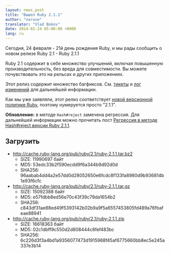 ```yaml
---
layout: news_post
title: "Вышел Ruby 2.1.1"
author: "naruse"
translator: "Vlad Bokov"
date: 2014-02-24 05:00:00 +0000
lang: ru
---
```


Сегодня, 24 февраля - 21й день рождения Ruby, и мы рады сообщить о новом релизе Ruby 2.1 - Ruby 2.1.1

Ruby 2.1 содержит в себе множество улучшений, включая повышенную производительность,
без вреда для совместимости. Вы можете почувствовать это на рельсах и других приложениях.

Этот релиз содержит множество багфиксов.
См. [тикеты](https://bugs.ruby-lang.org/projects/ruby-21/issues?set_filter=1&amp;status_id=5)
и [лог изменений](http://svn.ruby-lang.org/repos/ruby/tags/v2_1_1/ChangeLog) для дальнейшей информации.

Как мы уже заявляли, этот релиз соответствует [новой версионной политике Ruby](https://www.ruby-lang.org/en/news/2013/12/21/ruby-version-policy-changes-with-2-1-0/),
поэтому нумеруется просто "2.1.1".

**Обновление:** в методе `Hash#reject` замечена регрессия. Для дальнейшей информации можно прочитать пост
[Регрессия в методе Hash#reject версии Ruby 2.1.1](https://www.ruby-lang.org/ru/news/2014/03/10/regression-of-hash-reject-in-ruby-2-1-1/).

## Загрузить

* <http://cache.ruby-lang.org/pub/ruby/2.1/ruby-2.1.1.tar.bz2>
  * SIZE:   11990697 байт
  * MD5:    53edc33b2f590ecdd9f6a344b9d92d0d
  * SHA256: 96aabab4dd4a2e57dd0d28052650e6fcdc8f133fa8980d9b936814b1e93f6cfc
* <http://cache.ruby-lang.org/pub/ruby/2.1/ruby-2.1.1.tar.gz>
  * SIZE:   15092388 байт
  * MD5:    e57fdbb8ed56e70c43f39c79da1654b2
  * SHA256: c843df31ae88ed49f5393142b02b9a9f5a6557453805fd489a76fbafeae88941
* <http://cache.ruby-lang.org/pub/ruby/2.1/ruby-2.1.1.zip>
  * SIZE:   16618363 байт
  * MD5:    02c1dbff9c550d2d808444c8fef483bc
  * SHA256: 6c226d3f3a4bd1a9356077473d1915968f45af6775660bb8ec5e245a337e3b14
